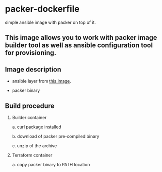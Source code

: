 # packer-dockerfile
simple ansible image with packer on top of it.

## This image allows you to work with packer image builder tool as well as ansible configuration tool for provisioning.

## Image description

- ansible layer from <a href="raphaeldegail/ansible">this image</a>.

- packer binary

## Build procedure

1. Builder container

   a. curl package installed

   b. download of packer pre-compiled binary

   c. unzip of the archive

1. Terraform container

   a. copy packer binary to PATH location
